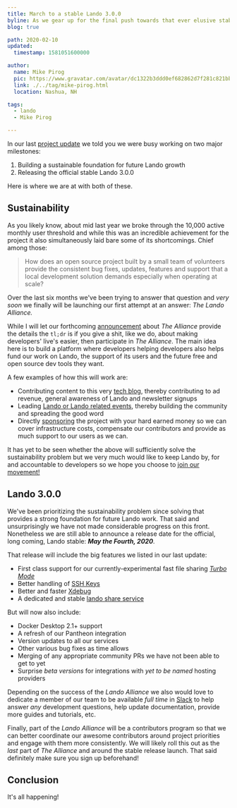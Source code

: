 ```yaml
---
title: March to a stable Lando 3.0.0
byline: As we gear up for the final push towards that ever elusive stable release we are getting ready to launch big changes in how we manage, fund, organize and develop the project.
blog: true

path: 2020-02-10
updated:
  timestamp: 1581051600000

author:
  name: Mike Pirog
  pic: https://www.gravatar.com/avatar/dc1322b3ddd0ef682862d7f281c821bb
  link: ./../tag/mike-pirog.html
  location: Nashua, NH

tags:
  - lando
  - Mike Pirog

---
```


In our last [project update](/2019/09/18/q3-2019-update/) we told you we were busy working on two major milestones:

1. Building a sustainable foundation for future Lando growth
2. Releasing the official stable Lando 3.0.0

Here is where we are at with both of these.

## Sustainability

As you likely know, about mid last year we broke through the 10,000 active monthly user threshold and while this was an incredible achievement for the project it also simultaneously laid bare some of its shortcomings. Chief among those:

> How does an open source project built by a small team of volunteers provide the consistent bug fixes, updates, features and support that a local development solution demands especially when operating at scale?

Over the last six months we've been trying to answer that question and _very soon_ we finally will be launching our first attempt at an answer: _The Lando Alliance._

While I will let our forthcoming [announcement](/2020/02/14/announcing-lando-alliance/) about _The Alliance_ provide the details the `tl;dr` is if you give a shit, like we do, about making developers' live's easier, then participate in _The Alliance_. The main idea here is to build a platform where developers helping developers also helps fund our work on Lando, the support of its users and the future free and open source dev tools they want.

A few examples of how this will work are:

* Contributing content to this very [tech blog](/), thereby contributing to ad revenue, general awareness of Lando and newsletter signups
* Leading [Lando or Lando related events](https://events.lando.dev), thereby building the community and spreading the good word
* Directly [sponsoring](https://lando.dev/sponsor/) the project with your hard earned money so we can cover infrastructure costs, compensate our contributors and provide as much support to our users as we can.

It has yet to be seen whether the above will sufficiently solve the sustainability problem but we very much would like to keep Lando by, for and accountable to developers so we hope you choose to [join our movement!](https://lando.dev/alliance/join/)

## Lando 3.0.0

We've been prioritizing the sustainability problem since solving that provides a strong foundation for future Lando work. That said and unsurprisingly we have not made considerable progress on this front. Nonetheless we are still able to announce a release date for the official, long coming, Lando stable:  _**May the Fourth, 2020**_.

That release will include the big features we listed in our last update:

* First class support for our currently-experimental fast file sharing [_Turbo Mode_](https://github.com/lando/lando/issues/1460#issuecomment-468049588)
* Better handling of [SSH Keys](https://github.com/lando/lando/issues/478)
* Better and faster [Xdebug](https://github.com/lando/lando/issues/1668)
* A dedicated and stable [lando share service](https://github.com/lando/lando/issues/1675)

But will now also include:

* Docker Desktop 2.1+ support
* A refresh of our Pantheon integration
* Version updates to all our services
* Other various bug fixes as time allows
* Merging of any appropriate community PRs we have not been able to get to yet
* Surprise _beta versions_ for integrations with _yet to be named_ hosting providers

Depending on the success of the _Lando Alliance_ we also would love to dedicate a member of our team to be available _full time_ in [Slack](https://launchpass.com/devwithlando) to help answer _any_ development questions, help update documentation, provide more guides and tutorials, etc.

Finally, part of the _Lando Alliance_ will be a contributors program so that we can better coordinate our awesome contributors around project priorities and engage with them more consistently. We will likely roll this out as the _last_ part of _The Alliance_ and around the stable release launch. That said definitely make sure you sign up beforehand!

## Conclusion

It's all happening!

<YouTube url="https://www.youtube.com/embed/amLBy6uldtE" />
